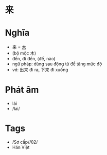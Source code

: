 # 来

# Nghĩa
* 来 = [木](木.md)
* (bộ mộc 木)
* đến, đi đến, (để, nào)
* ngữ pháp: dùng sau động từ để tăng mức độ
* vd: 出来 đi ra, 下来 đi xuống

# Phát âm
* lái
*  /lai/

# Tags
* /Sơ cấp//02/
*  Hán Việt


